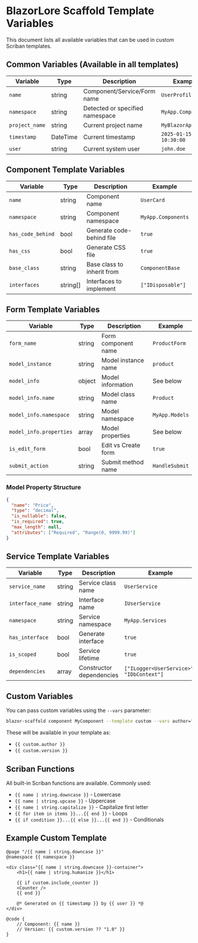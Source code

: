 # BlazorLore Scaffold Template Variables

This document lists all available variables that can be used in custom Scriban templates.

## Common Variables (Available in all templates)

| Variable | Type | Description | Example |
|----------|------|-------------|---------|
| `name` | string | Component/Service/Form name | `UserProfile` |
| `namespace` | string | Detected or specified namespace | `MyApp.Components` |
| `project_name` | string | Current project name | `MyBlazorApp` |
| `timestamp` | DateTime | Current timestamp | `2025-01-15 10:30:00` |
| `user` | string | Current system user | `john.doe` |

## Component Template Variables

| Variable | Type | Description | Example |
|----------|------|-------------|---------|
| `name` | string | Component name | `UserCard` |
| `namespace` | string | Component namespace | `MyApp.Components` |
| `has_code_behind` | bool | Generate code-behind file | `true` |
| `has_css` | bool | Generate CSS file | `true` |
| `base_class` | string | Base class to inherit from | `ComponentBase` |
| `interfaces` | string[] | Interfaces to implement | `["IDisposable"]` |

## Form Template Variables

| Variable | Type | Description | Example |
|----------|------|-------------|---------|
| `form_name` | string | Form component name | `ProductForm` |
| `model_instance` | string | Model instance name | `product` |
| `model_info` | object | Model information | See below |
| `model_info.name` | string | Model class name | `Product` |
| `model_info.namespace` | string | Model namespace | `MyApp.Models` |
| `model_info.properties` | array | Model properties | See below |
| `is_edit_form` | bool | Edit vs Create form | `true` |
| `submit_action` | string | Submit method name | `HandleSubmit` |

### Model Property Structure
```json
{
  "name": "Price",
  "type": "decimal",
  "is_nullable": false,
  "is_required": true,
  "max_length": null,
  "attributes": ["Required", "Range(0, 9999.99)"]
}
```

## Service Template Variables

| Variable | Type | Description | Example |
|----------|------|-------------|---------|
| `service_name` | string | Service class name | `UserService` |
| `interface_name` | string | Interface name | `IUserService` |
| `namespace` | string | Service namespace | `MyApp.Services` |
| `has_interface` | bool | Generate interface | `true` |
| `is_scoped` | bool | Service lifetime | `true` |
| `dependencies` | array | Constructor dependencies | `["ILogger<UserService>", "IDbContext"]` |

## Custom Variables

You can pass custom variables using the `--vars` parameter:

```bash
blazor-scaffold component MyComponent --template custom --vars author="John Doe",version="1.0"
```

These will be available in your template as:
- `{{ custom.author }}`
- `{{ custom.version }}`

## Scriban Functions

All built-in Scriban functions are available. Commonly used:

- `{{ name | string.downcase }}` - Lowercase
- `{{ name | string.upcase }}` - Uppercase  
- `{{ name | string.capitalize }}` - Capitalize first letter
- `{{ for item in items }}...{{ end }}` - Loops
- `{{ if condition }}...{{ else }}...{{ end }}` - Conditionals

## Example Custom Template

```scriban
@page "/{{ name | string.downcase }}"
@namespace {{ namespace }}

<div class="{{ name | string.downcase }}-container">
    <h1>{{ name | string.humanize }}</h1>
    
    {{ if custom.include_counter }}
    <Counter />
    {{ end }}
    
    @* Generated on {{ timestamp }} by {{ user }} *@
</div>

@code {
    // Component: {{ name }}
    // Version: {{ custom.version ?? "1.0" }}
}
```